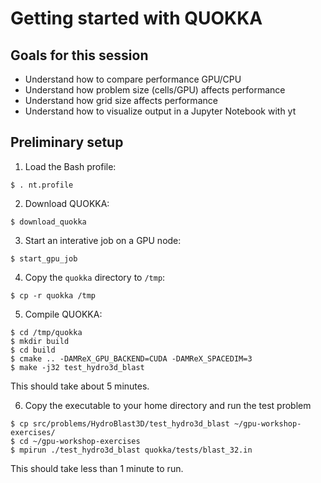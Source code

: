 # Getting started with QUOKKA

## Goals for this session

* Understand how to compare performance GPU/CPU
* Understand how problem size (cells/GPU) affects performance
* Understand how grid size affects performance
* Understand how to visualize output in a Jupyter Notebook with yt

## Preliminary setup

1. Load the Bash profile:
```
$ . nt.profile
```

2. Download QUOKKA:
```
$ download_quokka
```

3. Start an interative job on a GPU node:
```
$ start_gpu_job
```

4. Copy the `quokka` directory to `/tmp`:
```
$ cp -r quokka /tmp
```

5. Compile QUOKKA:
```
$ cd /tmp/quokka
$ mkdir build
$ cd build
$ cmake .. -DAMReX_GPU_BACKEND=CUDA -DAMReX_SPACEDIM=3
$ make -j32 test_hydro3d_blast
```
This should take about 5 minutes.

6. Copy the executable to your home directory and run the test problem
```
$ cp src/problems/HydroBlast3D/test_hydro3d_blast ~/gpu-workshop-exercises/
$ cd ~/gpu-workshop-exercises
$ mpirun ./test_hydro3d_blast quokka/tests/blast_32.in
```
This should take less than 1 minute to run.
